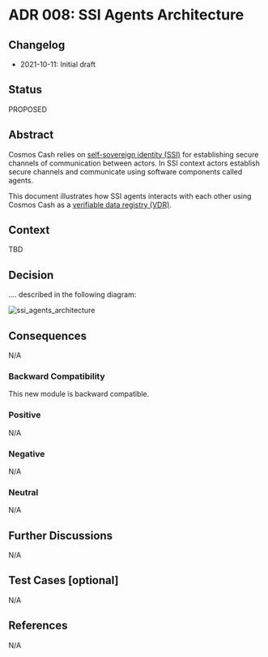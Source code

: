 # ADR 008: SSI Agents Architecture

## Changelog

- 2021-10-11: Initial draft

## Status

PROPOSED

## Abstract

Cosmos Cash relies on [self-sovereign identity (SSI)](../../Reference/GLOSSARY.md#self-sovereign-identity-ssi) for establishing secure channels of communication between 
actors. In SSI context actors establish secure channels and communicate using software components called agents.  

This document illustrates how SSI agents interacts with each other using Cosmos Cash as a [verifiable data registry (VDR)](../../Reference/GLOSSARY.md#verifiable-data-registry-vdr).

## Context

TBD

## Decision

.... described in the following diagram:

![ssi_agents_architecture](../../assets/diagrams/out/ssi_agents_architecture.svg)


## Consequences

N/A

### Backward Compatibility

This new module is backward compatible.

### Positive

N/A

### Negative

N/A

### Neutral

N/A

## Further Discussions

N/A

## Test Cases [optional]

N/A

## References

N/A





